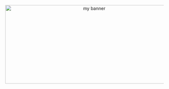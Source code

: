 <p align="center">
  <a href="https://github.com/AGK-1" target="_blank" rel="noreferrer"><img src="https://i.imgur.com/loCVBqa.jpeg" width="550" height="250" alt="my banner"></a>
</p>
